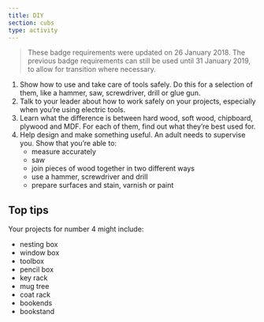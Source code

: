 ```yaml
---
title: DIY
section: cubs
type: activity
---
```


> These badge requirements were updated on 26 January 2018. The previous badge requirements can still be used until 31 January 2019, to allow for transition where necessary.

1. Show how to use and take care of tools safely. Do this for a selection of them, like a hammer, saw, screwdriver, drill or glue gun.
1. Talk to your leader about how to work safely on your projects, especially when you’re using electric tools.
1. Learn what the difference is between hard wood, soft wood, chipboard, plywood and MDF. For each of them, find out what they’re best used for.
1. Help design and make something useful.  An adult needs to supervise you. Show that you’re able to:
	* measure accurately
	* saw
	* join pieces of wood together in two different ways
	* use a hammer, screwdriver and drill
	* prepare surfaces and stain, varnish or paint


## Top tips 

Your projects for number 4 might include:

* nesting box
* window box
* toolbox
* pencil box
* key rack
* mug tree
* coat rack
* bookends
* bookstand

